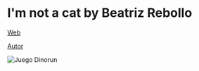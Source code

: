 # I'm not a cat by Beatriz Rebollo
 
[Web](https://vivirenremoto.github.io/imnotacat/)

[Autor](https://twitter.com/vivirenremoto)

![Juego Dinorun](https://vivirenremoto.github.io/imnotacat/static/social.png)
